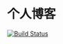# 个人博客
[![Build Status](https://www.travis-ci.org/Zricky/Zricky.github.io.svg?branch=master)](https://www.travis-ci.org/Zricky/Zricky.github.io)
